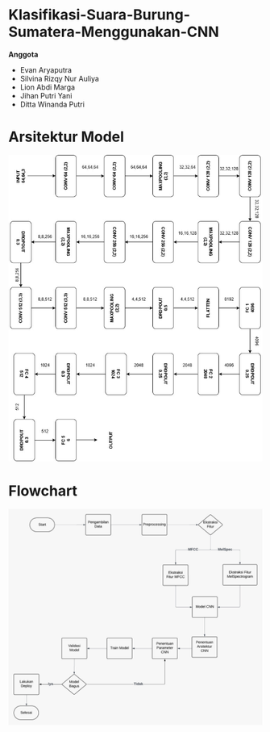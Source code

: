 # Klasifikasi-Suara-Burung-Sumatera-Menggunakan-CNN
**Anggota**
- Evan Aryaputra
- Silvina Rizqy Nur Auliya
- Lion Abdi Marga
- Jihan Putri Yani
- Ditta Winanda Putri

# Arsitektur Model
![arsitektur cnn](cnn_architec.jpg)

# Flowchart
![flowchart](deeplearning.jpg)
